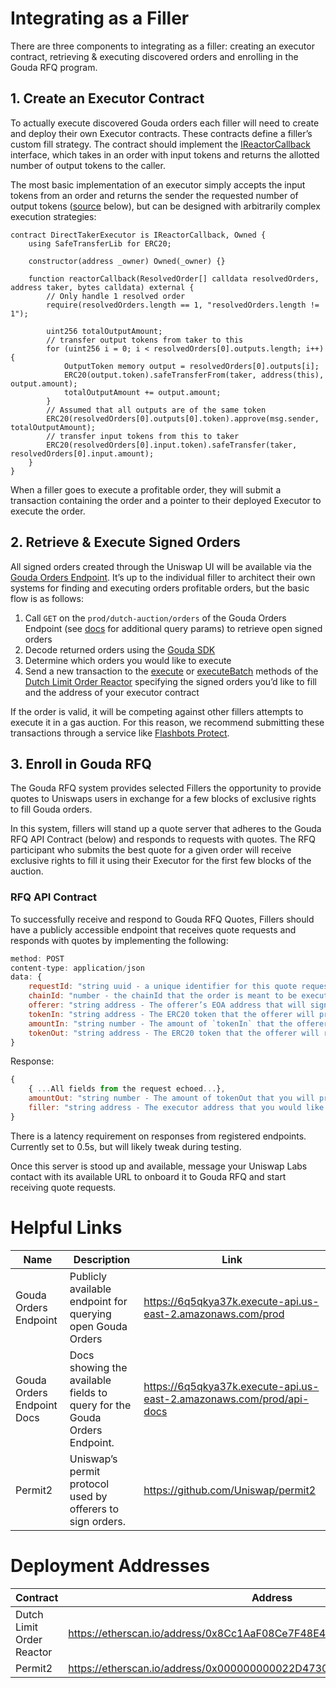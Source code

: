 # Integrating as a Filler

There are three components to integrating as a filler: creating an executor contract, retrieving & executing discovered orders and enrolling in the Gouda RFQ program.

## 1. Create an Executor Contract

To actually execute discovered Gouda orders each filler will need to create and deploy their own Executor contracts. These contracts define a filler’s custom fill strategy. The contract should implement the [IReactorCallback](https://github.com/Uniswap/gouda/blob/main/src/interfaces/IReactorCallback.sol) interface, which takes in an order with input tokens and returns the allotted number of output tokens to the caller. 

The most basic implementation of an executor simply accepts the input tokens from an order and returns the sender the requested number of output tokens ([source](https://github.com/Uniswap/gouda/blob/main/src/sample-executors/DirectTakerExecutor.sol) below), but can be designed with arbitrarily complex execution strategies:

```solidity
contract DirectTakerExecutor is IReactorCallback, Owned {
    using SafeTransferLib for ERC20;

    constructor(address _owner) Owned(_owner) {}

    function reactorCallback(ResolvedOrder[] calldata resolvedOrders, address taker, bytes calldata) external {
        // Only handle 1 resolved order
        require(resolvedOrders.length == 1, "resolvedOrders.length != 1");

        uint256 totalOutputAmount;
        // transfer output tokens from taker to this
        for (uint256 i = 0; i < resolvedOrders[0].outputs.length; i++) {
            OutputToken memory output = resolvedOrders[0].outputs[i];
            ERC20(output.token).safeTransferFrom(taker, address(this), output.amount);
            totalOutputAmount += output.amount;
        }
        // Assumed that all outputs are of the same token
        ERC20(resolvedOrders[0].outputs[0].token).approve(msg.sender, totalOutputAmount);
        // transfer input tokens from this to taker
        ERC20(resolvedOrders[0].input.token).safeTransfer(taker, resolvedOrders[0].input.amount);
    }
}
```

When a filler goes to execute a profitable order, they will submit a transaction containing the order and a pointer to their deployed Executor to execute the order.  

## 2. Retrieve & Execute Signed Orders

All signed orders created through the Uniswap UI will be available via the [Gouda Orders Endpoint](https://6q5qkya37k.execute-api.us-east-2.amazonaws.com/prod/api-docs). It’s up to the individual filler to architect their own systems for finding and executing orders profitable orders, but the basic flow is as follows: 

1. Call `GET` on the `prod/dutch-auction/orders` of the Gouda Orders Endpoint (see [docs](https://6q5qkya37k.execute-api.us-east-2.amazonaws.com/prod/api-docs) for additional query params) to retrieve open signed orders
2. Decode returned orders using the [Gouda SDK](https://github.com/Uniswap/gouda-sdk/#parsing-orders)
3. Determine which orders you would like to execute
4. Send a new transaction to the [execute](https://github.com/Uniswap/gouda/blob/a2025e3306312fc284a29daebdcabb88b50037c2/src/reactors/BaseReactor.sol#L29) or [executeBatch](https://github.com/Uniswap/gouda/blob/a2025e3306312fc284a29daebdcabb88b50037c2/src/reactors/BaseReactor.sol#L37) methods of the [Dutch Limit Order Reactor](https://github.com/Uniswap/gouda/blob/main/src/reactors/DutchLimitOrderReactor.sol) specifying the signed orders you’d like to fill and the address of your executor contract

If the order is valid, it will be competing against other fillers attempts to execute it in a gas auction. For this reason, we recommend submitting these transactions through a service like [Flashbots Protect](https://docs.flashbots.net/flashbots-protect/overview).

## 3. Enroll in Gouda RFQ

The Gouda RFQ system provides selected Fillers the opportunity to provide quotes to Uniswaps users in exchange for a few blocks of exclusive rights to fill Gouda orders.

In this system, fillers will stand up a quote server that adheres to the Gouda RFQ API Contract (below) and responds to requests with quotes. The RFQ participant who submits the best quote for a given order will receive exclusive rights to fill it using their Executor for the first few blocks of the auction. 

### RFQ API Contract

To successfully receive and respond to Gouda RFQ Quotes, Fillers should have a publicly accessible endpoint that receives quote requests and responds with quotes by implementing the following:

```jsx
method: POST
content-type: application/json
data: {
    requestId: "string uuid - a unique identifier for this quote request", 
    chainId: "number - the chainId that the order is meant to be executed on",
    offerer: "string address - The offerer’s EOA address that will sign the order"
    tokenIn: "string address - The ERC20 token that the offerer will provide",
    amountIn: "string number - The amount of `tokenIn` that the offerer will provide",
    tokenOut: "string address - The ERC20 token that the offerer will receive"
}
```

Response:

```jsx
{
	{ ...All fields from the request echoed...},
	amountOut: "string number - The amount of tokenOut that you will provide in return for `amountIn` units of tokenIn", 
	filler: "string address - The executor address that you would like to have last-look exclusivity for this order"
}
```

There is a latency requirement on responses from registered endpoints. Currently set to 0.5s, but will likely tweak during testing.

Once this server is stood up and available, message your Uniswap Labs contact with its available URL to onboard it to Gouda RFQ and start receiving quote requests. 

# Helpful Links

| Name  | Description | Link |
| --- | --- | --- |
| Gouda Orders Endpoint | Publicly available endpoint for querying open Gouda Orders | https://6q5qkya37k.execute-api.us-east-2.amazonaws.com/prod |
| Gouda Orders Endpoint Docs | Docs showing the available fields to query for the Gouda Orders Endpoint. | https://6q5qkya37k.execute-api.us-east-2.amazonaws.com/prod/api-docs |
| Permit2 | Uniswap’s permit protocol used by offerers to sign orders.  | https://github.com/Uniswap/permit2 |

# Deployment Addresses

| Contract | Address | Source |
| --- | --- | --- |
| Dutch Limit Order Reactor | https://etherscan.io/address/0x8Cc1AaF08Ce7F48E4104196753bB1daA80E3530f | https://github.com/Uniswap/gouda/blob/main/src/reactors/DutchLimitOrderReactor.sol |
| Permit2 | https://etherscan.io/address/0x000000000022D473030F116dDEE9F6B43aC78BA3 | https://github.com/Uniswap/permit2  |
